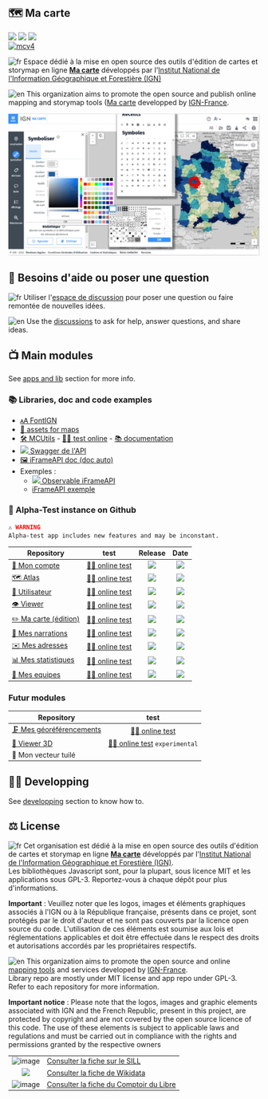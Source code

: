## 🗺️ Ma carte

[![](https://img.shields.io/badge/open%20source-SILL-blue)](https://code.gouv.fr/sill/detail?name=Ma%20carte)
[![](https://img.shields.io/badge/open%20source-CdL-teal)](https://comptoir-du-libre.org/fr/softwares/647)
[![](https://img.shields.io/badge/open%20source-Wikidata-firebrick)](https://www.wikidata.org/wiki/Q122584745)    
[![mcv4](https://img.shields.io/endpoint?url=https://cloud.cypress.io/badge/detailed/vsptn6/main&style=flat&logo=cypress)](https://cloud.cypress.io/projects/vsptn6/runs)

![fr](https://github.com/IGNF-Ma-carte/.github/assets/7868217/5c3e79f3-43af-4f36-93fd-a46bb4def0a4)
Espace dédié à la mise en open source des outils d'édition de cartes et storymap en ligne **[Ma carte](https://macarte.ign.fr/)** développés par l'[Institut National de l'Information Géographique et Forestière (IGN)](https://www.ign.fr)

![en](https://github.com/IGNF-Ma-carte/.github/assets/7868217/de643075-28eb-41d0-83ae-9089472c3ac6)
This organization aims to promote the open source and publish online mapping and storymap tools ([Ma carte](https://macarte.ign.fr/) developped by [IGN-France](https://github.com/IGNF).

<p align="center">
  <img src="https://raw.githubusercontent.com/IGNF-Ma-carte/.github/main/img/macarte.png" width=600 />
</p>

## 💬 Besoins d'aide ou poser une question

![fr](https://github.com/IGNF-Ma-carte/.github/assets/7868217/5c3e79f3-43af-4f36-93fd-a46bb4def0a4)
Utiliser l'[espace de discussion](https://github.com/orgs/IGNF-Ma-carte/discussions) pour poser une question ou faire remontée de nouvelles idées.

![en](https://github.com/IGNF-Ma-carte/.github/assets/7868217/de643075-28eb-41d0-83ae-9089472c3ac6)
Use the [discussions](https://github.com/orgs/IGNF-Ma-carte/discussions) to ask for help, answer questions, and share ideas.

## 📺 Main modules

See [apps and lib](https://github.com/IGNF-Ma-carte/.github/blob/main/profile/ORGANISATION.md) section for more info.

### 📚 Libraries, doc and code examples

* [🗚 FontIGN](https://ignf-ma-carte.github.io/font-ign/)
* [🎨 assets for maps](https://ignf-ma-carte.github.io/mcassets/)
* [🛠️ MCUtils](https://github.com/IGNF-Ma-carte/mcutils)  - [👩‍🔬 test online](https://ignf-ma-carte.github.io/mcutils/) - [📚 documentation](https://ignf-ma-carte.github.io/mcutils/doc/) 
* [![](https://avatars.githubusercontent.com/u/7658037?s=15) Swagger de l'API](https://qlf-macarte.ign.fr/api)
* [🖼️ iFrameAPI doc (doc auto)](https://ignf-ma-carte.github.io/mcviewer/doc/)
* Exemples :
  * [![](https://avatars.githubusercontent.com/u/30080011?s=17) Observable iFrameAPI](https://observablehq.com/search?query=iFrameAPI&creator=viglino)
  * [iFrameAPI exemple](https://codepen.io/viglino/pen/GRMwQZx)

### 🧪 Alpha-Test instance on Github

```alert
⚠️ WARNING    
Alpha-test app includes new features and may be inconstant.
```
| Repository | test | Release | Date |
|------------|:----:|:-------:|:----:|
|[👮 Mon compte](https://github.com/IGNF-Ma-carte/mcuser) | [👩‍🔬 online test](https://ignf-ma-carte.github.io/mcuser/) | ![](https://img.shields.io/github/v/release/IGNF-Ma-carte/mcuser) | ![](https://img.shields.io/github/release-date/IGNF-Ma-carte/mcuser) |
| [🗺️ Atlas](https://github.com/IGNF-Ma-carte/mcatlas) | [👩‍🔬 online test](https://ignf-ma-carte.github.io/mcatlas/) | ![](https://img.shields.io/github/v/release/IGNF-Ma-carte/mcatlas) | ![](https://img.shields.io/github/release-date/IGNF-Ma-carte/mcatlas) |
| [👨 Utilisateur](https://github.com/IGNF-Ma-carte/mcatlas) | [👩‍🔬 online test](https://ignf-ma-carte.github.io/mcatlas/user.html?user=Lambda_wq6P) | ![](https://img.shields.io/github/v/release/IGNF-Ma-carte/mcatlas) | ![](https://img.shields.io/github/release-date/IGNF-Ma-carte/mcatlas) |
| [👁️ Viewer](https://github.com/IGNF-Ma-carte/mcviewer) | [👩‍🔬 online test](https://ignf-ma-carte.github.io/mcviewer/?map=4abe44d25ec0a28b7159b27cd25ce476) | ![](https://img.shields.io/github/v/release/IGNF-Ma-carte/mcviewer) | ![](https://img.shields.io/github/release-date/IGNF-Ma-carte/mcviewer) |
| [✏️ Ma carte (édition)](https://github.com/IGNF-Ma-carte/mceditor) | [👩‍🔬 online test](https://ignf-ma-carte.github.io/mceditor/) | ![](https://img.shields.io/github/v/release/IGNF-Ma-carte/mceditor) | ![](https://img.shields.io/github/release-date/IGNF-Ma-carte/mcviewer) |
| [💬 Mes narrations](https://github.com/IGNF-Ma-carte/mcstory) | [👩‍🔬 online test](https://ignf-ma-carte.github.io/mcstory/) | ![](https://img.shields.io/github/v/release/IGNF-Ma-carte/mcstory) | ![](https://img.shields.io/github/release-date/IGNF-Ma-carte/mcstory) |
| [✉️ Mes adresses](https://github.com/IGNF-Ma-carte/mcaddresses) | [👩‍🔬 online test](https://ignf-ma-carte.github.io/mcaddresses/) | ![](https://img.shields.io/github/v/release/IGNF-Ma-carte/mcaddresses) | ![](https://img.shields.io/github/release-date/IGNF-Ma-carte/mcaddresses) |
| [📊 Mes statistiques](https://github.com/IGNF-Ma-carte/mcstatistic) | [👩‍🔬 online test](https://ignf-ma-carte.github.io/mcstatistic/) | ![](https://img.shields.io/github/v/release/IGNF-Ma-carte/mcstatistic) | ![](https://img.shields.io/github/release-date/IGNF-Ma-carte/mcstatistic) |
| [👥 Mes equipes](https://github.com/IGNF-Ma-carte/mcteams) | [👩‍🔬 online test](https://ignf-ma-carte.github.io/mcteams/) | ![](https://img.shields.io/github/v/release/IGNF-Ma-carte/mcteams) | ![](https://img.shields.io/github/release-date/IGNF-Ma-carte/mctemas) |

### Futur modules

| Repository | test |
|------------|:----:|
| [🗜️ Mes géoréférencements](https://github.com/IGNF-Ma-carte/mcgeoimage) | [👩‍🔬 online test](https://ignf-ma-carte.github.io/mcgeoimage/) |
| [🧊 Viewer 3D](https://github.com/IGNF-Ma-carte/mcviewer3D) | [👩‍🔬 online test](https://ignf-ma-carte.github.io/mcviewer3D/?map=8ba140c5ff389a30d9a2c3b7966df1b6) `experimental` |
| 🎨 Mon vecteur tuilé | |

## 👨‍💻 Developping

See [developping](https://github.com/IGNF-Ma-carte/.github/blob/main/DEVELOPING.md) section to know how to.


## ⚖️ License

![fr](https://github.com/IGNF-Ma-carte/.github/assets/7868217/5c3e79f3-43af-4f36-93fd-a46bb4def0a4)
Cet organisation est dédié à la mise en open source des outils d'édition de cartes et storymap en ligne **[Ma carte](https://macarte.ign.fr/)** développés par l'[Institut National de l'Information Géographique et Forestière (IGN)](https://www.ign.fr).   
Les bibliothèques Javascript sont, pour la plupart, sous licence MIT et les applications sous GPL-3.
Reportez-vous à chaque dépôt pour plus d'informations.

**Important** : Veuillez noter que les logos, images et éléments graphiques associés à l'IGN ou à la République française, présents dans ce projet, sont protégés par le droit d'auteur et ne sont pas couverts par la licence open source du code. 
L'utilisation de ces éléments est soumise aux lois et réglementations applicables et doit être effectuée dans le respect des droits et autorisations accordés par les propriétaires respectifs.

![en](https://github.com/IGNF-Ma-carte/.github/assets/7868217/de643075-28eb-41d0-83ae-9089472c3ac6)
This organization aims to promote the open source and online [mapping tools](https://macarte.ign.fr/) and services developed by [IGN-France](https://www.ign.fr).   
Library repo are mostly under MIT license and app repo under GPL-3.   
Refer to each repository for more information.

**Important notice** : Please note that the logos, images and graphic elements associated with IGN and the French Republic, present in this project, are protected by copyright and are not covered by the open source licence of this code. The use of these elements is subject to applicable laws and regulations and must be carried out in compliance with the rights and permissions granted by the respective owners

|||
|:---:|---|
| ![image](https://github.com/IGNF-Ma-carte/.github/assets/7868217/54fa16b2-a77c-470b-bdf6-9110cc9dedf6) | [Consulter la fiche sur le SILL](https://code.gouv.fr/sill/detail?name=Ma%20carte) |
|![](https://github.com/IGNF-Ma-carte/.github/assets/7868217/1074a8a0-b578-449d-a5d2-a2ab2862de68) | [Consulter la fiche de Wikidata](https://www.wikidata.org/wiki/Q122584745) |
| ![image](https://github.com/IGNF-Ma-carte/.github/assets/7868217/9467ce9d-bf45-4472-b773-9658de27059c) | [Consulter la fiche du Comptoir du Libre](https://comptoir-du-libre.org/fr/softwares/647) |
